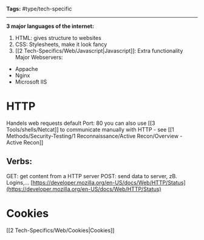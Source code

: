**Tags:** #type/tech-specific

---
**3 major languages of the internet:**
1. HTML: gives structure to websites
2. CSS: Stylesheets, make it look fancy
3. [[2 Tech-Specifics/Web/Javascript|Javascript]]: Extra functionality
Major Webservers:
-  Appache
-  Nginx
-  Microsoft IIS
# HTTP
Handels web requests
default Port: 80
you can also use [[3 Tools/shells/Netcat]] to communicate manually with HTTP - see [[1 Methods/Security-Testing/1 Reconnaissance/Active Recon/Overview - Active Recon]]
## Verbs:
GET: get content from a HTTP server
POST: send data to server, zB. Logins,…
[https://developer.mozilla.org/en-US/docs/Web/HTTP/Status](https://developer.mozilla.org/en-US/docs/Web/HTTP/Status) 
# Cookies
[[2 Tech-Specifics/Web/Cookies|Cookies]]